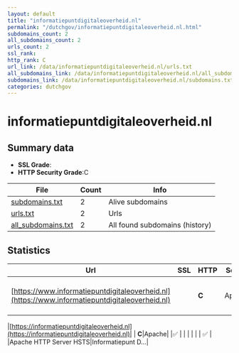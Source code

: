 ```yaml
---
layout: default
title: "informatiepuntdigitaleoverheid.nl"
permalink: "/dutchgov/informatiepuntdigitaleoverheid.nl.html"
subdomains_count: 2
all_subdomains_count: 2
urls_count: 2
ssl_rank: 
http_rank: C
url_link: /data/informatiepuntdigitaleoverheid.nl/urls.txt
all_subdomains_link: /data/informatiepuntdigitaleoverheid.nl/all_subdomains.txt
subdomains_link: /data/informatiepuntdigitaleoverheid.nl/subdomains.txt
categories: dutchgov
---
```



# informatiepuntdigitaleoverheid.nl
## Summary data


 - **SSL Grade**:
 - **HTTP Security Grade**:C


| File       | Count | Info |
|------------|-------|------|
|[subdomains.txt](/data/informatiepuntdigitaleoverheid.nl/subdomains.txt)|2|Alive subdomains|
|[urls.txt](/data/informatiepuntdigitaleoverheid.nl/urls.txt)|2|Urls|
|[all_subdomains.txt](/data/informatiepuntdigitaleoverheid.nl/all_subdomains.txt)|2|All found subdomains (history)|


## Statistics


| Url | SSL | HTTP | Server | Cookie | HSTS | CORS | CTO | CSP | XFO | XXP | RP |FP| Tech |Title |
|--------|-------|-------|------|------|------|------|------|------|------|------|------|------|------|------|
|[https://www.informatiepuntdigitaleoverheid.nl](https://www.informatiepuntdigitaleoverheid.nl)| | **C**|Apache| |:white_check_mark: | | | | | | :white_check_mark: | |Apache HTTP Server HSTS|Informatiepunt D...|


|[https://informatiepuntdigitaleoverheid.nl](https://informatiepuntdigitaleoverheid.nl)| | **C**|Apache| |:white_check_mark: | | | | | | :white_check_mark: | |Apache HTTP Server HSTS|Informatiepunt D...|

